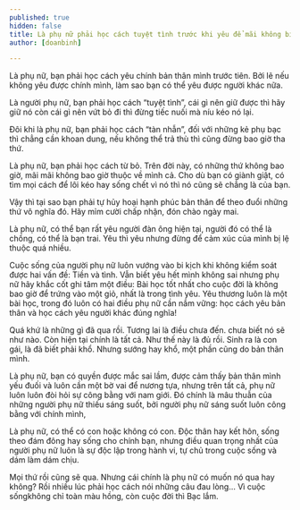 ```yaml
---
published: true
hidden: false
title: Là phụ nữ phải học cách tuyệt tình trước khi yêu để mãi không bị tổn thương
author: [doanbinh]

---
```


Là phụ nữ, bạn phải học cách yêu chính bản thân mình trước tiên. Bởi lẽ nếu không yêu được chính mình, làm sao bạn có thể yêu được người khác nữa.

Là người phụ nữ, bạn phải học cách “tuyệt tình”, cái gì nên giữ được thì hãy giữ nó còn cái gì nên vứt bỏ đi thì đừng tiếc nuối mà níu kéo nó lại.

Đôi khi là phụ nữ, bạn phải học cách “tàn nhẫn”, đối với những kẻ phụ bạc thì chẳng cần khoan dung, nếu không thể trả thù thì cũng đừng bao giờ tha thứ.

Là phụ nữ, bạn phải học cách từ bỏ. Trên đời này, có những thứ không bao giờ, mãi mãi không bao giờ thuộc về mình cả. Cho dù bạn có giành giật, có tìm mọi cách để lôi kéo hay sống chết vì nó thì nó cũng sẽ chẳng là của bạn.

Vậy thì tại sao bạn phải tự hủy hoại hạnh phúc bản thân để theo đuổi những thứ vô nghĩa đó. Hãy mỉm cười chấp nhận, đón chào ngày mai.

Là phụ nữ, có thể bạn rất yêu người đàn ông hiện tại, người đó có thể là chồng, có thể là bạn trai. Yêu thì yêu nhưng đừng để cảm xúc của mình bị lệ thuộc quá nhiều.

Cuộc sống của người phụ nữ luôn vướng vào bi kịch khi không kiểm soát được hai vấn đề: Tiền và tình. Vẫn biết yêu hết mình không sai nhưng phụ nữ hãy khắc cốt ghi tâm một điều: Bài học tốt nhất cho cuộc đời là không bao giờ để trứng vào một giỏ, nhất là trong tình yêu. Yêu thương luôn là một bài học, trong đó luôn có hai điều phụ nữ cần nắm vững: học cách yêu bản thân và học cách yêu người khác đúng nghĩa!

Quá khứ là những gì đã qua rồi. Tương lai là điều chưa đến. chưa biết nó sẽ như nào. Còn hiện tại chính là tất cả. Như thế này là đủ rồi. Sinh ra là con gái, là đã biết phải khổ. Nhưng sướng hay khổ, một phần cũng do bản thân mình.

Là phụ nữ, bạn có quyền được mắc sai lầm, được cảm thấy bản thân mình yếu đuối và luôn cần một bờ vai để nương tựa, nhưng trên tất cả, phụ nữ luôn luôn đòi hỏi sự công bằng với nam giới. Đó chính là mâu thuẫn của những người phụ nữ thiếu sáng suốt, bởi người phụ nữ sáng suốt luôn công bằng với chính mình,

Là phụ nữ, có thể có con hoặc không có con. Độc thân hay kết hôn, sống theo đám đông hay sống cho chính bạn, nhưng điều quan trọng nhất của người phụ nữ luôn là sự độc lập trong hành vi, tự chủ trong cuộc sống và dám làm dám chịu.

Mọi thứ rồi cũng sẽ qua. Nhưng cái chính là phụ nữ có muốn nó qua hay không? Rồi nhiều lúc phải học cách nói những câu đau lòng… Vì cuộc sốngkhông chỉ toàn màu hồng, còn cuộc đời thì Bạc lắm.